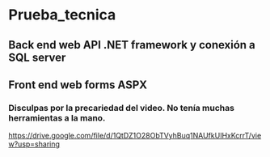 # Prueba_tecnica

## Back end web API .NET framework y conexión a SQL server
 
## Front end web forms ASPX


### Disculpas por la precariedad del video. No tenía muchas herramientas a la mano. 

https://drive.google.com/file/d/1QtDZ1O28ObTVyhBuq1NAUfkUIHxKcrrT/view?usp=sharing

